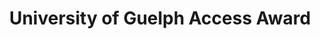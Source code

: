 ---
title: "University of Guelph Access Award"
collection: awards
type: "Award"
agency: "University of Guelph"
location: "Guelph, Ontario"
value: "$2,250"
---